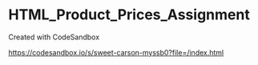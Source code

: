 # HTML_Product_Prices_Assignment
Created with CodeSandbox

https://codesandbox.io/s/sweet-carson-myssb0?file=/index.html
